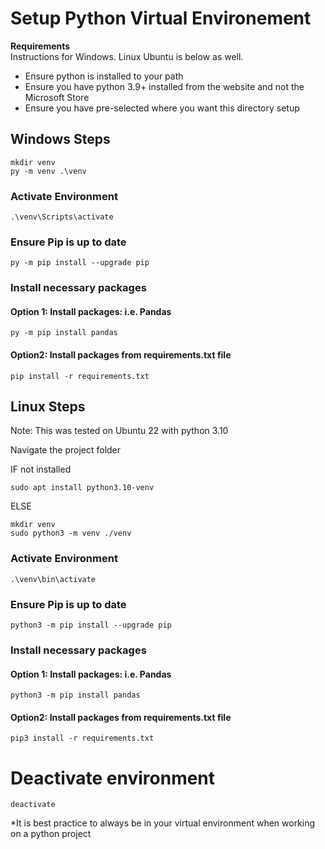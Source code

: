 # Setup Python Virtual Environement

**Requirements**  
Instructions for Windows. Linux Ubuntu is below as well. 
  
* Ensure python is installed to your path  
* Ensure you have python 3.9+ installed from the website and not the Microsoft Store  
* Ensure you have pre-selected where you want this directory setup  
  
## Windows Steps
    mkdir venv
    py -m venv .\venv

### Activate Environment
    .\venv\Scripts\activate
### Ensure Pip is up to date
    py -m pip install --upgrade pip

### Install necessary packages

#### Option 1: Install packages: i.e. Pandas
    py -m pip install pandas
    
#### Option2: Install packages from requirements.txt file
    pip install -r requirements.txt
    
## Linux Steps
Note: This was tested on Ubuntu 22 with python 3.10  

Navigate the project folder  

IF not installed 

    sudo apt install python3.10-venv
    
ELSE  

    mkdir venv
    sudo python3 -m venv ./venv

### Activate Environment
    .\venv\bin\activate
### Ensure Pip is up to date
    python3 -m pip install --upgrade pip

### Install necessary packages

#### Option 1: Install packages: i.e. Pandas
    python3 -m pip install pandas
    
#### Option2: Install packages from requirements.txt file
    pip3 install -r requirements.txt

# Deactivate environment

    deactivate
    
*It is best practice to always be in your virtual environment when working on a python project
